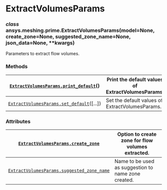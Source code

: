 <!-- vale off -->

# ExtractVolumesParams

### *class* ansys.meshing.prime.ExtractVolumesParams(model=None, create_zone=None, suggested_zone_name=None, json_data=None, \*\*kwargs)

Parameters to extract flow volumes.

<!-- !! processed by numpydoc !! -->

### Methods

| [`ExtractVolumesParams.print_default`](ansys.meshing.prime.ExtractVolumesParams.print_default.md#ansys.meshing.prime.ExtractVolumesParams.print_default)()   | Print the default values of ExtractVolumesParams.   |
|--------------------------------------------------------------------------------------------------------------------------------------------------------------|-----------------------------------------------------|
| [`ExtractVolumesParams.set_default`](ansys.meshing.prime.ExtractVolumesParams.set_default.md#ansys.meshing.prime.ExtractVolumesParams.set_default)([...])    | Set the default values of ExtractVolumesParams.     |

### Attributes

| [`ExtractVolumesParams.create_zone`](ansys.meshing.prime.ExtractVolumesParams.create_zone.md#ansys.meshing.prime.ExtractVolumesParams.create_zone)                         | Option to create zone for flow volumes extracted.   |
|----------------------------------------------------------------------------------------------------------------------------------------------------------------------------|-----------------------------------------------------|
| [`ExtractVolumesParams.suggested_zone_name`](ansys.meshing.prime.ExtractVolumesParams.suggested_zone_name.md#ansys.meshing.prime.ExtractVolumesParams.suggested_zone_name) | Name to be used as suggestion to name zone created. |
<!-- vale on -->
